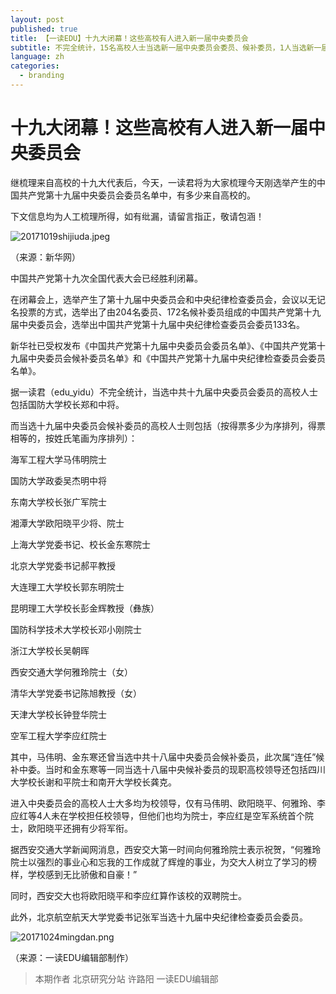 ```yaml
---
layout: post
published: true
title: 【一读EDU】十九大闭幕！这些高校有人进入新一届中央委员会
subtitle: 不完全统计，15名高校人士当选新一届中央委员会委员、候补委员，1人当选新一届中纪委委员。
language: zh
categories:
  - branding
---
```

# 十九大闭幕！这些高校有人进入新一届中央委员会


继梳理来自高校的十九大代表后，今天，一读君将为大家梳理今天刚选举产生的中国共产党第十九届中央委员会委员名单中，有多少来自高校的。

下文信息均为人工梳理所得，如有纰漏，请留言指正，敬请包涵！

![20171019shijiuda.jpeg]({{site.baseurl}}/image/20171019shijiuda.jpeg)

（来源：新华网）

中国共产党第十九次全国代表大会已经胜利闭幕。

在闭幕会上，选举产生了第十九届中央委员会和中央纪律检查委员会，会议以无记名投票的方式，选举出了由204名委员、172名候补委员组成的中国共产党第十九届中央委员会，选举出中国共产党第十九届中央纪律检查委员会委员133名。

新华社已受权发布《中国共产党第十九届中央委员会委员名单》、《中国共产党第十九届中央委员会候补委员名单》和《中国共产党第十九届中央纪律检查委员会委员名单》。

据一读君（edu_yidu）不完全统计，当选中共十九届中央委员会委员的高校人士包括国防大学校长郑和中将。

而当选十九届中央委员会候补委员的高校人士则包括（按得票多少为序排列，得票相等的，按姓氏笔画为序排列）：

海军工程大学马伟明院士

国防大学政委吴杰明中将

东南大学校长张广军院士

湘潭大学欧阳晓平少将、院士

上海大学党委书记、校长金东寒院士

北京大学党委书记郝平教授

大连理工大学校长郭东明院士

昆明理工大学校长彭金辉教授（彝族）

国防科学技术大学校长邓小刚院士

浙江大学校长吴朝晖

西安交通大学何雅玲院士（女）

清华大学党委书记陈旭教授（女）

天津大学校长钟登华院士

空军工程大学李应红院士

其中，马伟明、金东寒还曾当选中共十八届中央委员会候补委员，此次属“连任”候补中委。当时和金东寒等一同当选十八届中央候补委员的现职高校领导还包括四川大学校长谢和平院士和南开大学校长龚克。

进入中央委员会的高校人士大多均为校领导，仅有马伟明、欧阳晓平、何雅玲、李应红等4人未在学校担任校领导，但他们也均为院士，李应红是空军系统首个院士，欧阳晓平还拥有少将军衔。

据西安交通大学新闻网消息，西安交大第一时间向何雅玲院士表示祝贺，“何雅玲院士以强烈的事业心和忘我的工作成就了辉煌的事业，为交大人树立了学习的榜样，学校感到无比骄傲和自豪！”

同时，西安交大也将欧阳晓平和李应红算作该校的双聘院士。

此外，北京航空航天大学党委书记张军当选十九届中央纪律检查委员会委员。

![20171024mingdan.png]({{site.baseurl}}/image/20171024mingdan.png)

（来源：一读EDU编辑部制作）


>本期作者
北京研究分站 许路阳
一读EDU编辑部
